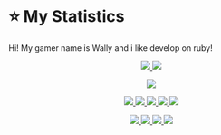 # :star: My Statistics
Hi! My gamer name is Wally and i like develop on ruby!
<p align="center"><a href="#">
  <img src="https://github-readme-stats.vercel.app/api?username=wally-pacmero&show_icons=true&include_all_commits=true&line_height=33&count_private=true&theme=synthwave" />
  <img src="https://github-readme-stats.vercel.app/api/top-langs?username=wally-pacmero&langs_count=4&count_private=true&theme=synthwave" />
</a></p>
<p align="center"><a href="#">
  <img src="https://github-profile-trophy.vercel.app/?username=wally-pacmero&margin-w=28&margin-h=15&theme=synthwave" />
</p></a></p>
  
<p align="center"><a href="#">
  <img src="https://img.shields.io/badge/-C-2e3440?logoColor=81a1c1&logo=C" />
  <img src="https://img.shields.io/badge/-Java-2e3440?logoColor=81a1c1&logo=Java" />
  <img src="https://img.shields.io/badge/-PHP-2e3440?logoColor=81a1c1&logo=PHP" />
  <img src="https://img.shields.io/badge/-SQL-2e3440?logoColor=81a1c1&logo=MySQL" />
<img src="https://img.shields.io/badge/-Ruby-2e3440?logoColor=81a1c1&logo=Ruby" />
</a></p>
<p align="center"><a href="#">
  <img src="https://img.shields.io/badge/-Git-2e3440?logoColor=81a1c1&logo=git" />
  <img src="https://img.shields.io/badge/-Github-2e3440?logoColor=81a1c1&logo=github" />
  <img src="https://img.shields.io/badge/-Linux-2e3440?logoColor=81a1c1&logo=linux" />
  <img src="https://img.shields.io/badge/-Ubuntu-2e3440?logoColor=81a1c1&logo=ubuntu" />
</a></p>
  
<br><br><br><br>
